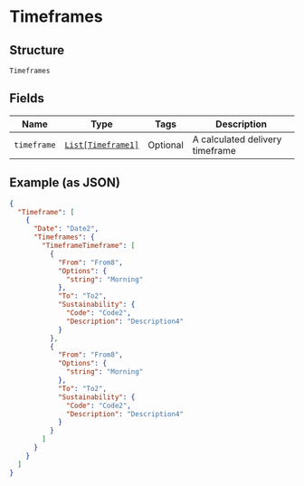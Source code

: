 
# Timeframes

## Structure

`Timeframes`

## Fields

| Name | Type | Tags | Description |
|  --- | --- | --- | --- |
| `timeframe` | [`List[Timeframe1]`](../../doc/models/timeframe-1.md) | Optional | A calculated delivery timeframe |

## Example (as JSON)

```json
{
  "Timeframe": [
    {
      "Date": "Date2",
      "Timeframes": {
        "TimeframeTimeframe": [
          {
            "From": "From8",
            "Options": {
              "string": "Morning"
            },
            "To": "To2",
            "Sustainability": {
              "Code": "Code2",
              "Description": "Description4"
            }
          },
          {
            "From": "From8",
            "Options": {
              "string": "Morning"
            },
            "To": "To2",
            "Sustainability": {
              "Code": "Code2",
              "Description": "Description4"
            }
          }
        ]
      }
    }
  ]
}
```

